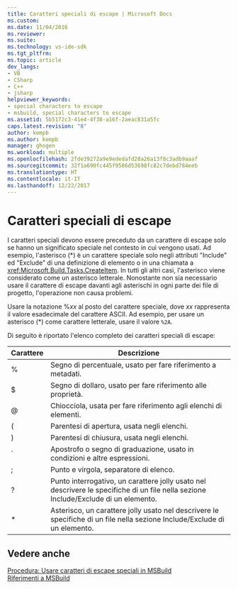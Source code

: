 ```yaml
---
title: Caratteri speciali di escape | Microsoft Docs
ms.custom: 
ms.date: 11/04/2016
ms.reviewer: 
ms.suite: 
ms.technology: vs-ide-sdk
ms.tgt_pltfrm: 
ms.topic: article
dev_langs:
- VB
- CSharp
- C++
- jsharp
helpviewer_keywords:
- special characters to escape
- msbuild, special characters to escape
ms.assetid: 5b5172c3-41e4-4f38-a16f-2aeac831a5fc
caps.latest.revision: "8"
author: kempb
ms.author: kempb
manager: ghogen
ms.workload: multiple
ms.openlocfilehash: 2fde39272a9e9ededafd28a26a13f8c3adb9aaaf
ms.sourcegitcommit: 32f1a690fc445f9586d53698fc82c7debd784eeb
ms.translationtype: HT
ms.contentlocale: it-IT
ms.lasthandoff: 12/22/2017
---
```

# <a name="special-characters-to-escape"></a>Caratteri speciali di escape
I caratteri speciali devono essere preceduto da un carattere di escape solo se hanno un significato speciale nel contesto in cui vengono usati. Ad esempio, l'asterisco (*) è un carattere speciale solo negli attributi "Include" ed "Exclude" di una definizione di elemento o in una chiamata a <xref:Microsoft.Build.Tasks.CreateItem>. In tutti gli altri casi, l'asterisco viene considerato come un asterisco letterale. Nonostante non sia necessario usare il carattere di escape davanti agli asterischi in ogni parte dei file di progetto, l'operazione non causa problemi.  
  
 Usare la notazione %*xx* al posto del carattere speciale, dove *xx* rappresenta il valore esadecimale del carattere ASCII. Ad esempio, per usare un asterisco (*) come carattere letterale, usare il valore `%2A`.  
  
 Di seguito è riportato l'elenco completo dei caratteri speciali di escape:  
  
|Carattere|Descrizione|  
|---------------|-----------------|  
|%|Segno di percentuale, usato per fare riferimento a metadati.|  
|$|Segno di dollaro, usato per fare riferimento alle proprietà.|  
|@|Chiocciola, usata per fare riferimento agli elenchi di elementi.|  
|(|Parentesi di apertura, usata negli elenchi.|  
|)|Parentesi di chiusura, usata negli elenchi.|  
|`|Apostrofo o segno di graduazione, usato in condizioni e altre espressioni.|  
|;|Punto e virgola, separatore di elenco.|  
|?|Punto interrogativo, un carattere jolly usato nel descrivere le specifiche di un file nella sezione Include/Exclude di un elemento.|  
|*|Asterisco, un carattere jolly usato nel descrivere le specifiche di un file nella sezione Include/Exclude di un elemento.|  
  
## <a name="see-also"></a>Vedere anche  
 [Procedura: Usare caratteri di escape speciali in MSBuild](../msbuild/how-to-escape-special-characters-in-msbuild.md)   
 [Riferimenti a MSBuild](../msbuild/msbuild-reference.md)